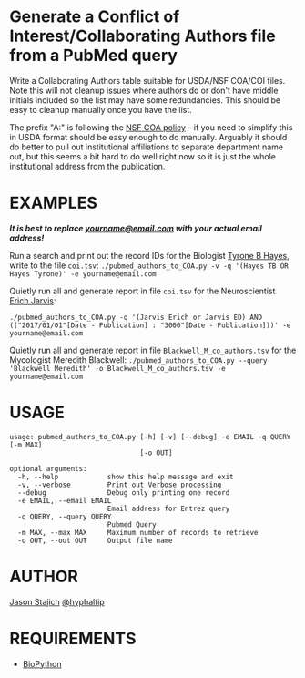 # Generate a Conflict of Interest/Collaborating Authors file from a PubMed query
Write a Collaborating Authors table suitable for USDA/NSF COA/COI files. Note this will not cleanup issues where authors do or don't have middle initials included so the list may have some redundancies. This should be easy to cleanup manually once you have the list.

The prefix "A:" is following the [NSF COA policy](https://nsf.gov/bfa/dias/policy/coa.jsp) - if you need to simplify this in USDA format should be easy enough to do manually.  Arguably it should do better to pull out institutional affiliations to separate department name out, but this seems a bit hard to do well right now so it is just the whole institutional address from the publication.

EXAMPLES
=====
__*It is best to replace yourname@email.com with your actual email address!*__

Run a  search and print out the record IDs for the Biologist [Tyrone B Hayes](http://ib.berkeley.edu/people/faculty/hayest), write to the file `coi.tsv`:
`./pubmed_authors_to_COA.py -v -q '(Hayes TB OR Hayes Tyrone)' -e yourname@email.com`

Quietly run all and generate report in file `coi.tsv` for the Neuroscientist [Erich Jarvis](https://jarvislab.net/):

```./pubmed_authors_to_COA.py -q '(Jarvis Erich or Jarvis ED) AND (("2017/01/01"[Date - Publication] : "3000"[Date - Publication]))' -e yourname@email.com```

Quietly run all and generate report in file `Blackwell_M_co_authors.tsv` for the Mycologist Meredith Blackwell:
```./pubmed_authors_to_COA.py --query 'Blackwell Meredith' -o Blackwell_M_co_authors.tsv -e yourname@email.com```

USAGE
=====
```
usage: pubmed_authors_to_COA.py [-h] [-v] [--debug] -e EMAIL -q QUERY [-m MAX]
                                [-o OUT]

optional arguments:
  -h, --help            show this help message and exit
  -v, --verbose         Print out Verbose processing
  --debug               Debug only printing one record
  -e EMAIL, --email EMAIL
                        Email address for Entrez query
  -q QUERY, --query QUERY
                        Pubmed Query
  -m MAX, --max MAX     Maximum number of records to retrieve
  -o OUT, --out OUT     Output file name
  ```
  
  AUTHOR
  =====
  [Jason Stajich](http://lab.stajich.org) [@hyphaltip](https://github.com/hyphaltip)
  
  REQUIREMENTS
  ============
  * [BioPython](https://biopython.org/)
